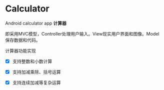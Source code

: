 # Calculator
Android calculator app
**计算器**

即采用MVC模型，Controller处理用户输入。View现实用户界面和图像。Model保存数据和代码。

计算器功能实现

- [x] 支持整数和小数计算

- [x] 支持加减乘除、括号运算

- [x] 支持连续加减等复杂运算

